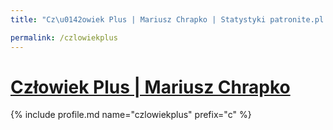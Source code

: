 ```yaml
---
title: "Cz\u0142owiek Plus | Mariusz Chrapko | Statystyki patronite.pl | Patromierz"

permalink: /czlowiekplus
---
```


# [Człowiek Plus | Mariusz Chrapko](https://patronite.pl/czlowiekplus)

{% include profile.md name="czlowiekplus" prefix="c" %}
